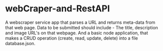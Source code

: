 # webCraper-and-RestAPI
A webscraper  service  app that parses a URL and returns meta-data from that web page. Data to be submitted should include - The title, description and image URL's on that webpage.   And a basic node application, that makes a CRUD operation (create, read, update, delete) into a file database.json.
